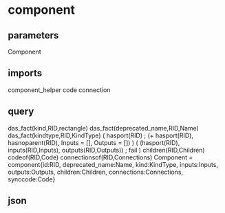 # component
## parameters
  Component
## imports
  component_helper
  code
  connection
## query
  das_fact(kind,RID,rectangle)
  das_fact(deprecated_name,RID,Name)
  das_fact(kindtype,RID,KindType)
  ( hasport(RID) ; (\+ hasport(RID), hasnoparent(RID), Inputs = [], Outputs = []) )
  ( (hasport(RID), inputs(RID,Inputs), outputs(RID,Outputs)) ; fail )
  children(RID,Children)
  codeof(RID,Code)
  connectionsof(RID,Connections)
  Component = component{id:RID, deprecated_name:Name, kind:KindType, inputs:Inputs, outputs:Outputs, children:Children, connections:Connections, synccode:Code}
## json

